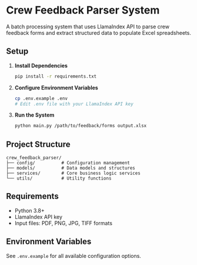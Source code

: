 # Crew Feedback Parser System

A batch processing system that uses LlamaIndex API to parse crew feedback forms and extract structured data to populate Excel spreadsheets.

## Setup

1. **Install Dependencies**
   ```bash
   pip install -r requirements.txt
   ```

2. **Configure Environment Variables**
   ```bash
   cp .env.example .env
   # Edit .env file with your LlamaIndex API key
   ```

3. **Run the System**
   ```bash
   python main.py /path/to/feedback/forms output.xlsx
   ```

## Project Structure

```
crew_feedback_parser/
├── config/          # Configuration management
├── models/          # Data models and structures
├── services/        # Core business logic services
└── utils/           # Utility functions
```

## Requirements

- Python 3.8+
- LlamaIndex API key
- Input files: PDF, PNG, JPG, TIFF formats

## Environment Variables

See `.env.example` for all available configuration options.